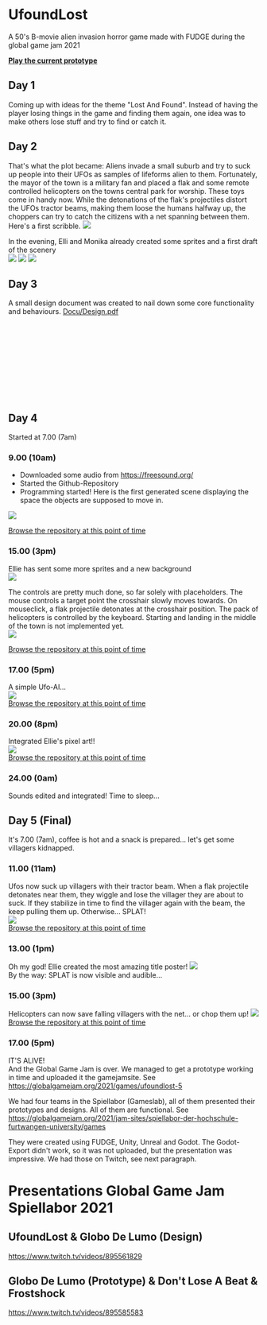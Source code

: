 # UfoundLost
A 50's B-movie alien invasion horror game made with FUDGE during the global game jam 2021

**[Play the current prototype](https://jirkadelloro.github.io/UfoundLost/UfoundLost.html)**

## Day 1
Coming up with ideas for the theme "Lost And Found". Instead of having the player losing things in the game and finding them again, one idea was to make others lose stuff and try to find or catch it. 

## Day 2
That's what the plot became: Aliens invade a small suburb and try to suck up people into their UFOs as samples of lifeforms alien to them. Fortunately, the mayor of the town is a military fan and placed a flak and some remote controlled helicopters on the towns central park for worship. These toys come in handy now. While the detonations of the flak's projectiles distort the UFOs tractor beams, making them loose the humans halfway up, the choppers can try to catch the citizens with a net spanning between them. Here's a first scribble.
![](Docu/Scribble.png)

In the evening, Elli and Monika already created some sprites and a first draft of the scenery  
![](Docu/UFO32x32.png) ![](Docu/Heli.png) ![](Docu/Background1.png)

## Day 3
A small design document was created to nail down some core functionality and behaviours.
[Docu/Design.pdf](Docu/Design.pdf)

<object data="Docu/Design.pdf" type="application/pdf" width="100%" height="500px">
    <embed src="Docu/Design.pdf"> </embed>
</object>

## Day 4
Started at 7.00 (7am)
### 9.00 (10am)
- Downloaded some audio from https://freesound.org/  
- Started the Github-Repository
- Programming started! Here is the first generated scene displaying the space the objects are supposed to move in.

![](Docu/Spaces.png)

[Browse the repository at this point of time](https://github.com/JirkaDellOro/UfoundLost/tree/94f596fed257a97009c3de4488d8909333c6d50a)

### 15.00 (3pm)
Ellie has sent some more sprites and a new background  
![](Docu/Background2.png)

The controls are pretty much done, so far solely with placeholders. The mouse controls a target point the crosshair slowly moves towards. On mouseclick, a flak projectile detonates at the crosshair position. The pack of helicopters is controlled by the keyboard. Starting and landing in the middle of the town is not implemented yet.  
![](Docu/Controls.gif)  

[Browse the repository at this point of time](https://github.com/JirkaDellOro/UfoundLost/tree/cc46f98537252cf08e12f2bf65d5400810d82ecb)


### 17.00 (5pm)
A simple Ufo-AI...    
![](Docu/UfoAI.gif)  
[Browse the repository at this point of time](https://github.com/JirkaDellOro/UfoundLost/tree/068f5789cdff7bcbd6b0561bce198838f22c05b5)

### 20.00 (8pm)
Integrated Ellie's pixel art!!   
![](Docu/Graphics.gif)  
[Browse the repository at this point of time](https://github.com/JirkaDellOro/UfoundLost/tree/5882b9af0bba3465706ea5a4bf4762b56503bd39)  

### 24.00 (0am)
Sounds edited and integrated! Time to sleep...

## Day 5 (Final)
It's 7.00 (7am), coffee is hot and a snack is prepared... let's get some villagers kidnapped.

### 11.00 (11am)
Ufos now suck up villagers with their tractor beam. When a flak projectile detonates near them, they wiggle and lose the villager they are about to suck. If they stabilize in time to find the villager again with the beam, the keep pulling them up. Otherwise... SPLAT!  
![](Docu/Villagers.gif)  
[Browse the repository at this point of time](https://github.com/JirkaDellOro/UfoundLost/tree/0f3ca54056da7ede3f491573d04c2021dcfb8143)  

### 13.00 (1pm)
Oh my god! Ellie created the most amazing title poster!
![](Docu/Titlescreen.png)  
By the way: SPLAT is now visible and audible...  

### 15.00 (3pm)
Helicopters can now save falling villagers with the net... or chop them up!
![](Docu/Helicopters.gif)  
[Browse the repository at this point of time](https://github.com/JirkaDellOro/UfoundLost/tree/0f3ca54056da7ede3f491573d04c2021dcfb8143)  

### 17.00 (5pm)
IT'S ALIVE!  
And the Global Game Jam is over. We managed to get a prototype working in time and uploaded it the gamejamsite. See  
https://globalgamejam.org/2021/games/ufoundlost-5  

We had four teams in the Spiellabor (Gameslab), all of them presented their prototypes and designs. All of them are functional. See  
https://globalgamejam.org/2021/jam-sites/spiellabor-der-hochschule-furtwangen-university/games

They were created using FUDGE, Unity, Unreal and Godot. The Godot-Export didn't work, so it was not uploaded, but the presentation was impressive. We had those on Twitch, see next paragraph.

# Presentations Global Game Jam Spiellabor 2021
## UfoundLost & Globo De Lumo (Design)
https://www.twitch.tv/videos/895561829
## Globo De Lumo (Prototype) & Don't Lose A Beat & Frostshock
https://www.twitch.tv/videos/895585583

